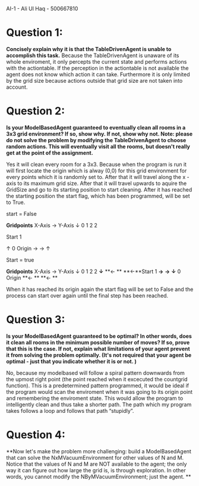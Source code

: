 AI-1 - Ali Ul Haq - 500667810

# Question 1: 

**Concisely explain why it is that the TableDrivenAgent is unable to accomplish this task.**
Because the TableDrivenAgent is unaware of its whole enviroment, it only percepts the current state and performs actions with the actiontable. If the perception in the actiontable is not available the agent does not know which action it can take. Furthermore it is only limited by the grid size because actions outside that grid size are not taken into account.

# Question 2: 

**Is your ModelBasedAgent guaranteed to eventually clean all rooms in a 3x3 grid environment? If so, show why. If not, show why not. Note: please do not solve the problem by modifying the TableDrivenAgent to choose random actions. This will eventually visit all the rooms, but doesn't really get at the point of the assignment.**

Yes it will clean every room for a 3x3. Because when the program is run it will first locate the origin which is alway (0,0) for this grid environment for every points which it is randomly set to. After that it will travel along the x - axis to its maximum grid size. After that it will travel upwards to aquire the GridSize and go to its starting position to start cleaning.  After it has reached the starting position the start flag, which has been programmed, will be set to True.

start = False

**Gridpoints**
X-Axis →
Y-Axis ↓
0
1
2
2


Start
1


↑
0
Origin →
 → 
↑

 Start = true

**Gridpoints**
X-Axis →
Y-Axis ↓
0
1
2
2
**↓**
**← **
**←**Start
1
**→** 
**→**
**↓**
0
Origin 
 **← **
**← **

When it has reached its origin again the start flag will be set to False and the process can start over again until the final step has been reached.

# Question 3:

**Is your ModelBasedAgent guaranteed to be optimal? In other words, does it clean all rooms in the minimum possible number of moves? If so, prove that this is the case. If not, explain what limitations of your agent prevent it from solving the problem optimally. (It's not required that your agent be optimal - just that you indicate whether it is or not. )**

No, because my modelbased will follow a spiral pattern downwards from the upmost right point (the point reached when it excecuted the countgrid function). This is a predetermined pattern programmed, it would be ideal if the program would scan the enviroment when it was going to its origin point and remembering the enviroment state. This would allow the program to intelligently clean and thus take a shorter path. The path which my program takes follows a loop and follows that path “stupidly”. 

# Question 4:

**Now let's make the problem more challenging: build a ModelBasedAgent that can solve the NxMVacuumEnvironment for other values of N and M. Notice that the values of N and M are NOT available to the agent; the only way it can figure out how large the grid is, is through exploration. In other words, you cannot modify the NByMVacuumEnvironment; just the agent.
**


